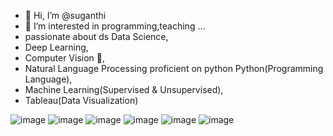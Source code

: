 - 👋 Hi, I’m @suganthi
- 👀 I’m interested in programming,teaching ...
- passionate about ds Data Science, 
- Deep Learning, 
- Computer Vision 🔭, 
- Natural Language Processing proficient on python Python(Programming Language), 
- Machine Learning(Supervised & Unsupervised), 
- Tableau(Data Visualization)



![image](https://user-images.githubusercontent.com/97347083/168718539-82bb442f-4256-4161-bece-b21e95e760f6.png)
![image](https://user-images.githubusercontent.com/97347083/168718600-b32b577e-497c-48ae-9205-908a29c996ab.png)
![image](https://user-images.githubusercontent.com/97347083/168718628-faa0e30c-cea1-4b48-b5f4-e3aab71f40a3.png)
![image](https://user-images.githubusercontent.com/97347083/168718641-351d7ad2-6251-4bdd-aae1-5f09ffe11429.png)
![image](https://user-images.githubusercontent.com/97347083/168718659-552915cc-9f2d-49be-983d-2a9b914793ca.png)
![image](https://user-images.githubusercontent.com/97347083/168718674-c61b829a-3d35-4217-9164-a13f9b6a699c.png)

